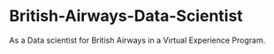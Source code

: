 # British-Airways-Data-Scientist
As a Data scientist for British Airways in a Virtual Experience Program.

